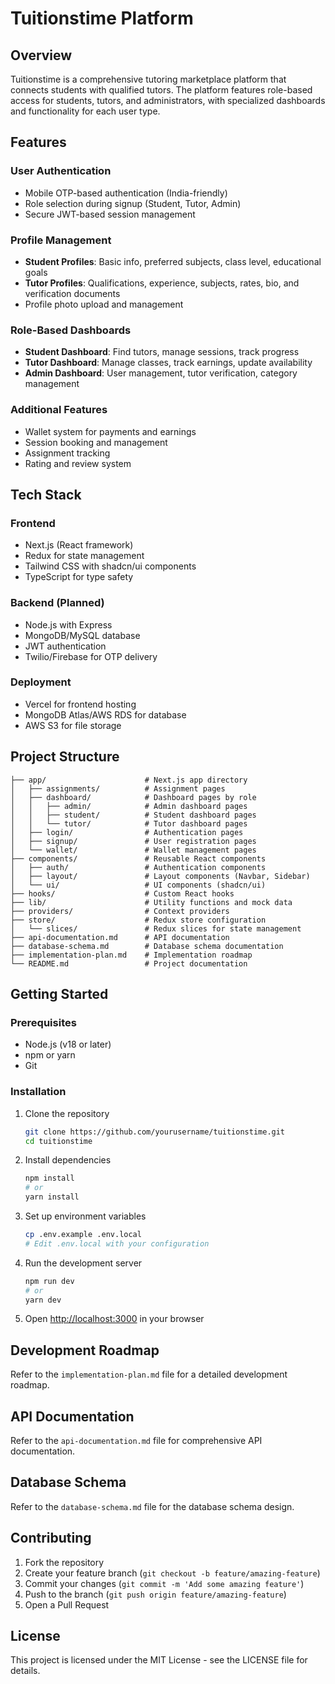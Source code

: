 # Tuitionstime Platform

## Overview

Tuitionstime is a comprehensive tutoring marketplace platform that connects students with qualified tutors. The platform features role-based access for students, tutors, and administrators, with specialized dashboards and functionality for each user type.

## Features

### User Authentication
- Mobile OTP-based authentication (India-friendly)
- Role selection during signup (Student, Tutor, Admin)
- Secure JWT-based session management

### Profile Management
- **Student Profiles**: Basic info, preferred subjects, class level, educational goals
- **Tutor Profiles**: Qualifications, experience, subjects, rates, bio, and verification documents
- Profile photo upload and management

### Role-Based Dashboards
- **Student Dashboard**: Find tutors, manage sessions, track progress
- **Tutor Dashboard**: Manage classes, track earnings, update availability
- **Admin Dashboard**: User management, tutor verification, category management

### Additional Features
- Wallet system for payments and earnings
- Session booking and management
- Assignment tracking
- Rating and review system

## Tech Stack

### Frontend
- Next.js (React framework)
- Redux for state management
- Tailwind CSS with shadcn/ui components
- TypeScript for type safety

### Backend (Planned)
- Node.js with Express
- MongoDB/MySQL database
- JWT authentication
- Twilio/Firebase for OTP delivery

### Deployment
- Vercel for frontend hosting
- MongoDB Atlas/AWS RDS for database
- AWS S3 for file storage

## Project Structure

```
├── app/                      # Next.js app directory
│   ├── assignments/          # Assignment pages
│   ├── dashboard/            # Dashboard pages by role
│   │   ├── admin/            # Admin dashboard pages
│   │   ├── student/          # Student dashboard pages
│   │   └── tutor/            # Tutor dashboard pages
│   ├── login/                # Authentication pages
│   ├── signup/               # User registration pages
│   └── wallet/               # Wallet management pages
├── components/               # Reusable React components
│   ├── auth/                 # Authentication components
│   ├── layout/               # Layout components (Navbar, Sidebar)
│   └── ui/                   # UI components (shadcn/ui)
├── hooks/                    # Custom React hooks
├── lib/                      # Utility functions and mock data
├── providers/                # Context providers
├── store/                    # Redux store configuration
│   └── slices/               # Redux slices for state management
├── api-documentation.md      # API documentation
├── database-schema.md        # Database schema documentation
├── implementation-plan.md    # Implementation roadmap
└── README.md                 # Project documentation
```

## Getting Started

### Prerequisites

- Node.js (v18 or later)
- npm or yarn
- Git

### Installation

1. Clone the repository
   ```bash
   git clone https://github.com/yourusername/tuitionstime.git
   cd tuitionstime
   ```

2. Install dependencies
   ```bash
   npm install
   # or
   yarn install
   ```

3. Set up environment variables
   ```bash
   cp .env.example .env.local
   # Edit .env.local with your configuration
   ```

4. Run the development server
   ```bash
   npm run dev
   # or
   yarn dev
   ```

5. Open [http://localhost:3000](http://localhost:3000) in your browser

## Development Roadmap

Refer to the `implementation-plan.md` file for a detailed development roadmap.

## API Documentation

Refer to the `api-documentation.md` file for comprehensive API documentation.

## Database Schema

Refer to the `database-schema.md` file for the database schema design.

## Contributing

1. Fork the repository
2. Create your feature branch (`git checkout -b feature/amazing-feature`)
3. Commit your changes (`git commit -m 'Add some amazing feature'`)
4. Push to the branch (`git push origin feature/amazing-feature`)
5. Open a Pull Request

## License

This project is licensed under the MIT License - see the LICENSE file for details.